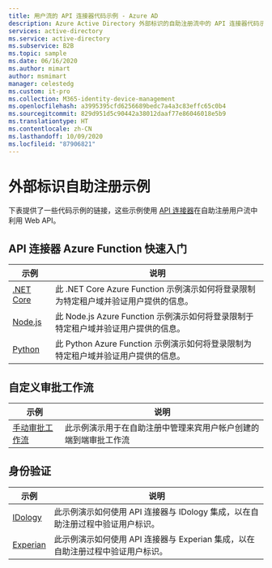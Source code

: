 ```yaml
---
title: 用户流的 API 连接器代码示例 - Azure AD
description: Azure Active Directory 外部标识的自助注册流中的 API 连接器代码示例。
services: active-directory
ms.service: active-directory
ms.subservice: B2B
ms.topic: sample
ms.date: 06/16/2020
ms.author: mimart
author: msmimart
manager: celestedg
ms.custom: it-pro
ms.collection: M365-identity-device-management
ms.openlocfilehash: a3995395cfd6256689bedc7a4a3c83effc65c0b4
ms.sourcegitcommit: 829d951d5c90442a38012daaf77e86046018e5b9
ms.translationtype: HT
ms.contentlocale: zh-CN
ms.lasthandoff: 10/09/2020
ms.locfileid: "87906821"
---
```

# <a name="samples-for-external-identities-self-service-sign-up"></a>外部标识自助注册示例

下表提供了一些代码示例的链接，这些示例使用 [API 连接器](api-connectors-overview.md)在自助注册用户流中利用 Web API。

## <a name="api-connector-azure-function-quickstarts"></a>API 连接器 Azure Function 快速入门

| 示例                                                                                                                          | 说明                                                                                                                                               |
| ------------------------------------------------------------------------------------------------------------------------------- | --------------------------------------------------------------------------------------------------------------------------------------------------------- |
| [.NET Core](https://github.com/Azure-Samples/active-directory-dotnet-external-identities-api-connector-azure-function-validate) | 此 .NET Core Azure Function 示例演示如何将登录限制为特定租户域并验证用户提供的信息。 |
| [Node.js](https://github.com/Azure-Samples/active-directory-nodejs-external-identities-api-connector-azure-function-validate)   | 此 Node.js Azure Function 示例演示如何将登录限制于特定租户域并验证用户提供的信息。  |
| [Python](https://github.com/Azure-Samples/active-directory-python-external-identities-api-connector-azure-function-validate)    | 此 Python Azure Function 示例演示如何将登录限制为特定租户域并验证用户提供的信息。    |

<!-- \| [Java](../../azure-docs-pr/articles/active-directory/b2b/invite-internal-users.md#use-the-invitation-api-to-send-a-b2b-invitation) |  The sample below illustrates how to call the invitation API to invite an internal user as a B2B user. | -->

## <a name="custom-approval-workflows"></a>自定义审批工作流

| 示例 | 说明 |
|--------| ----------- |
| [手动审批工作流](https://github.com/Azure-Samples/active-directory-dotnet-external-identities-api-connectors-approvals) | 此示例演示用于在自助注册中管理来宾用户帐户创建的端到端审批工作流 |

## <a name="identity-verification"></a>身份验证

| 示例                                                                                                            | 说明                                                                                                                          |
| ----------------------------------------------------------------------------------------------------------------- | ------------------------------------------------------------------------------------------------------------------------------------ |
| [IDology](https://github.com/Azure-Samples/active-directory-dotnet-external-identities-idology-identity-verification) | 此示例演示如何使用 API 连接器与 IDology 集成，以在自助注册过程中验证用户标识。 |
| [Experian](https://github.com/Azure-Samples/active-directory-dotnet-external-identities-experian-identity-verification) | 此示例演示如何使用 API 连接器与 Experian 集成，以在自助注册过程中验证用户标识。 |
